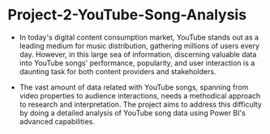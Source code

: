 # Project-2-YouTube-Song-Analysis

- In today's digital content consumption market, YouTube stands out as a leading medium for music distribution, gathering millions of users every day. However, in this large sea of information, discerning valuable data into YouTube songs' performance, popularity, and user interaction is a daunting task for both content providers and stakeholders.

- The vast amount of data related with YouTube songs, spanning from video properties to audience interactions, needs a methodical approach to research and interpretation. The project aims to address this difficulty by doing a detailed analysis of YouTube song data using Power BI's advanced capabilities.
